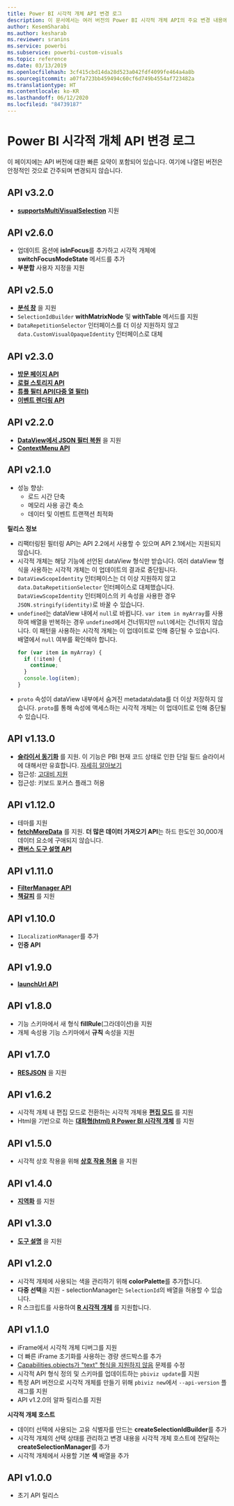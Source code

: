 ```yaml
---
title: Power BI 시각적 개체 API 변경 로그
description: 이 문서에서는 여러 버전의 Power BI 시각적 개체 API의 주요 변경 내용에 대해 설명합니다.
author: KesemSharabi
ms.author: kesharab
ms.reviewer: sranins
ms.service: powerbi
ms.subservice: powerbi-custom-visuals
ms.topic: reference
ms.date: 03/13/2019
ms.openlocfilehash: 3cf415cbd14da28d523a042fdf4099fe464a4a8b
ms.sourcegitcommit: a07fa723bb459494c60cf6d749b4554af723482a
ms.translationtype: HT
ms.contentlocale: ko-KR
ms.lasthandoff: 06/12/2020
ms.locfileid: "84739187"
---
```

# <a name="power-bi-visuals-api-changelog"></a>Power BI 시각적 개체 API 변경 로그
이 페이지에는 API 버전에 대한 빠른 요약이 포함되어 있습니다. 여기에 나열된 버전은 안정적인 것으로 간주되며 변경되지 않습니다.

## <a name="api-v320"></a>API v3.2.0
  * **[supportsMultiVisualSelection](./supportsmultivisualselection-feature.md)** 지원

## <a name="api-v260"></a>API v2.6.0
  * 업데이트 옵션에 **isInFocus**를 추가하고 시각적 개체에 **switchFocusModeState** 메서드를 추가
  * **부분합** 사용자 지정을 지원

## <a name="api-v250"></a>API v2.5.0
  * **[분석 창](./analytics-pane.md)** 을 지원
  * `SelectionIdBuilder` **withMatrixNode** 및 **withTable** 메서드를 지원
  * `DataRepetitionSelector` 인터페이스를 더 이상 지원하지 않고 `data.CustomVisualOpaqueIdentity` 인터페이스로 대체

## <a name="api-v230"></a>API v2.3.0
  * **[방문 페이지 API](./landing-page.md)**
  * **[로컬 스토리지 API](./local-storage.md)**
  * **[튜플 필터 API(다중 열 필터)](./filter-api.md#the-tuple-filter-api-multi-column-filter)**
  * **[이벤트 렌더링 API](./event-service.md#render-events-in-power-bi-visuals)**

## <a name="api-v220"></a>API v2.2.0
  * **[DataView에서 JSON 필터 복원](./filter-api.md#restore-the-json-filter-from-the-data-view)** 을 지원
  * **[ContextMenu API](./context-menu.md)**

## <a name="api-v210"></a>API v2.1.0
  * 성능 향상:
    * 로드 시간 단축
    * 메모리 사용 공간 축소
    * 데이터 및 이벤트 트랜잭션 최적화  

**릴리스 정보**
* 리팩터링된 필터링 API는 API 2.2에서 사용할 수 있으며 API 2.1에서는 지원되지 않습니다.
* 시각적 개체는 해당 기능에 선언된 dataView 형식만 받습니다. 여러 dataView 형식을 사용하는 시각적 개체는 이 업데이트의 결과로 중단됩니다.
* `DataViewScopeIdentity` 인터페이스는 더 이상 지원하지 않고 `data.DataRepetitionSelector` 인터페이스로 대체했습니다. `DataViewScopeIdentity` 인터페이스의 키 속성을 사용한 경우 `JSON.stringify(identity)`로 바꿀 수 있습니다.
* `undefined`는 dataView 내에서 `null`로 바뀝니다. `var item in myArray`를 사용하여 배열을 반복하는 경우 `undefined`에서 건너뛰지만 `null`에서는 건너뛰지 않습니다. 이 패턴을 사용하는 시각적 개체는 이 업데이트로 인해 중단될 수 있습니다. 배열에서 `null` 여부를 확인해야 합니다.
   ```typescript
   for (var item in myArray) {
     if (!item) {
       continue;
     }
     console.log(item);
   }
   ```
* `proto` 속성이 dataView 내부에서 숨겨진 metadata\data를 더 이상 저장하지 않습니다. `proto`를 통해 속성에 액세스하는 시각적 개체는 이 업데이트로 인해 중단될 수 있습니다.

## <a name="api-v1130"></a>API v1.13.0
* **[슬라이서 동기화](./enable-sync-slicers.md)** 를 지원. 이 기능은 PBI 현재 코드 상태로 인한 단일 필드 슬라이서에 대해서만 유효합니다. [자세히 알아보기](/power-bi/desktop-slicers)
* 접근성: [고대비 지원](./high-contrast-support.md) 
* 접근성: 키보드 포커스 플래그 허용

## <a name="api-v1120"></a>API v1.12.0
* 테마를 지원
* **[fetchMoreData](./fetch-more-data.md)** 를 지원. **더 많은 데이터 가져오기 API**는 하드 한도인 30,000개 데이터 요소에 구애되지 않습니다.
* **[캔버스 도구 설명 API](./add-tooltips.md#add-report-page-tooltips)**

## <a name="api-v1110"></a>API v1.11.0
* **[FilterManager API](./filter-api.md)**
* **[책갈피](./bookmarks-support.md)** 를 지원 

## <a name="api-v1100"></a>API v1.10.0
* `ILocalizationManager`를 추가
* **인증 API**

## <a name="api-v190"></a>API v1.9.0
* **[launchUrl API](./launch-url.md)**

## <a name="api-v180"></a>API v1.8.0
* 기능 스키마에서 새 형식 **fillRule**(그라데이션)을 지원
* 개체 속성용 기능 스키마에서 **규칙** 속성을 지원

## <a name="api-v170"></a>API v1.7.0
* **[RESJSON](./localization.md#resource-file)** 을 지원

## <a name="api-v162"></a>API v1.6.2
* 시각적 개체 내 편집 모드로 전환하는 시각적 개체용 **[편집 모드](./advanced-edit-mode.md)** 를 지원
* Html을 기반으로 하는 **[대화형(html) R Power BI 시각적 개체](https://microsoft.github.io/PowerBI-visuals/tutorials/building-r-powered-custom-visual/creating-r-visuals.md)** 를 지원

## <a name="api-v150"></a>API v1.5.0
* 시각적 상호 작용을 위해 **[상호 작용 허용](./visuals-interactions.md)** 을 지원

## <a name="api-v140"></a>API v1.4.0
* **[지역화](./localization.md)** 를 지원

## <a name="api-v130"></a>API v1.3.0
* **[도구 설명](./add-tooltips.md)** 을 지원

## <a name="api-v120"></a>API v1.2.0
* 시각적 개체에 사용되는 색을 관리하기 위해 **colorPalette**를 추가합니다.
* **다중 선택**을 지원 - selectionManager는 `SelectionId`의 배열을 허용할 수 있습니다.
* R 스크립트를 사용하여 **[R 시각적 개체](https://microsoft.github.io/PowerBI-visuals/tutorials/building-r-powered-custom-visual/creating-r-visuals.md)** 를 지원합니다.

## <a name="api-v110"></a>API v1.1.0
* iFrame에서 시각적 개체 디버그를 지원
* 더 빠른 iFrame 초기화를 사용하는 경량 샌드박스를 추가
* [Capabilities.objects가 "text" 형식을 지원하지 않음](https://github.com/Microsoft/PowerBI-visuals-tools/issues/12) 문제를 수정
* 시각적 API 형식 정의 및 스키마를 업데이트하는 `pbiviz update`를 지원
* 특정 API 버전으로 시각적 개체를 만들기 위해 `pbiviz new`에서 `--api-version` 플래그를 지원
* API v1.2.0의 알파 릴리스를 지원

**시각적 개체 호스트**
* 데이터 선택에 사용되는 고유 식별자를 만드는 **createSelectionIdBuilder**를 추가
* 시각적 개체의 선택 상태를 관리하고 변경 내용을 시각적 개체 호스트에 전달하는 **createSelectionManager**를 추가
* 시각적 개체에서 사용할 기본 **색** 배열을 추가

## <a name="api-v100"></a>API v1.0.0
* 초기 API 릴리스
